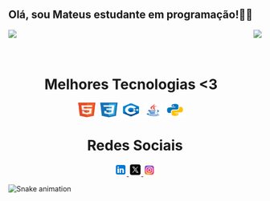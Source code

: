 ## Olá, sou Mateus estudante em programação!🧑‍💻

<div>
  
  <img  height="180em" src="https://github-readme-stats.vercel.app/api?username=Tue-GBS&show_icons=true&theme=panda&include_all_commits=true&count_private=true"/>
  <img align="right" height="180em" src="https://github-readme-stats.vercel.app/api/top-langs/?username=Tue-GBS&layout=compact&langs_count=16&theme=panda"/>
</div>
<br>

<div  align="center"> 
  <div style="display: inline_block"><br>
    <h1 align="center">Melhores Tecnologias <3</h1>
    <img align="center" height="30" width="40" alt="html-icon" src="https://raw.githubusercontent.com/devicons/devicon/master/icons/html5/html5-original.svg">
    <img align="center" height="30" width="40" alt="css-icon" src="https://raw.githubusercontent.com/devicons/devicon/master/icons/css3/css3-original.svg">
    <img align="center" height="30" width="40" alt="html-icon" src="c.png">
    <img align="center" height="30" width="40" alt="html-icon" src="java.png"> 
    <img align="center" height="30" width="40" alt="html-icon" src="python.png"> 
   </div>
    
  
  <h1 align="center">Redes Sociais</h1>
    <a href = "https://www.linkedin.com/in/mateus-gon%C3%A7alves61/">
      <img width="25" src="linkedin.png">
    </a>
    <a href = "https://twitter.com/Tue_Dev">
        <img width="25" src="twitterxx.png">
    </a>
    <a href = "https://www.instagram.com/tue_gbs/">
      <img width="25" src="instagram.png">
    </a>
</div>
  
![Snake animation](https://github.com/LuigiGF/LuigiGF/blob/output/github-contribution-grid-snake.svg)
